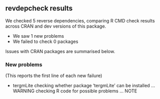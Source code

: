 ## revdepcheck results

We checked 5 reverse dependencies, comparing R CMD check results across CRAN and dev versions of this package.

 * We saw 1 new problems
 * We failed to check 0 packages

Issues with CRAN packages are summarised below.

### New problems
(This reports the first line of each new failure)

* tergmLite
  checking whether package ‘tergmLite’ can be installed ... WARNING
  checking R code for possible problems ... NOTE

